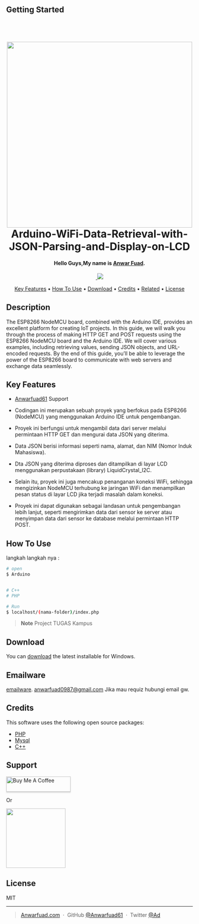 

## Getting Started

<h1 align="center">
  <br>
  <a href="https://microdigisoft.com/esp8266-nodemcu-and-http-get-and-post-requests-with-arduino-ide/"><img src="https://i0.wp.com/microdigisoft.com/wp-content/uploads/2023/06/MAIN-3.png?resize=1024%2C426&ssl=1" alt="" width="500"></a>
  <br>
  Arduino-WiFi-Data-Retrieval-with-JSON-Parsing-and-Display-on-LCD
  <br>
</h1>

<h4 align="center">Hello Guys,My name is <a href="#" target="_blank">Anwar Fuad</a>.</h4>

<p align="center">
  <a href="#">
    <img src="#"
         alt="">
  </a>
  <a href="https://saweria.co/anwar12345">
    <img src="https://img.shields.io/badge/$-donate-ff69b4.svg?maxAge=2592000&amp;style=flat">
  </a>
</p>

<p align="center">
  <a href="#key-features">Key Features</a> •
  <a href="#how-to-use">How To Use</a> •
  <a href="#download">Download</a> •
  <a href="#credits">Credits</a> •
  <a href="#related">Related</a> •
  <a href="#license">License</a>
</p>


## Description

The ESP8266 NodeMCU board, combined with the Arduino IDE, provides an excellent platform for creating IoT projects. In this guide, we will walk you through the process of making HTTP GET and POST requests using the ESP8266 NodeMCU board and the Arduino IDE. We will cover various examples, including retrieving values, sending JSON objects, and URL-encoded requests. By the end of this guide, you’ll be able to leverage the power of the ESP8266 board to communicate with web servers and exchange data seamlessly.

## Key Features

* [Anwarfuad61](https://khan.github.io/Anwarfuad61/) Support

* Codingan ini merupakan sebuah proyek yang berfokus pada ESP8266 (NodeMCU) yang menggunakan Arduino IDE untuk pengembangan.
* Proyek ini berfungsi untuk mengambil data dari server melalui permintaan HTTP GET dan mengurai data JSON yang diterima.
* Data JSON berisi informasi seperti nama, alamat, dan NIM (Nomor Induk Mahasiswa).
* Dta JSON yang diterima diproses dan ditampilkan di layar LCD menggunakan perpustakaan (library) LiquidCrystal_I2C.
* Selain itu, proyek ini juga mencakup penanganan koneksi WiFi, sehingga mengizinkan NodeMCU terhubung ke jaringan WiFi dan menampilkan pesan status di layar LCD jika terjadi masalah dalam koneksi.
* Proyek ini dapat digunakan sebagai landasan untuk pengembangan lebih lanjut, seperti mengirimkan data dari sensor ke server atau menyimpan data dari sensor ke database melalui permintaan HTTP POST.

## How To Use

langkah langkah nya :

```bash
# open
$ Arduino 


# C++
# PHP

# Run 
$ localhost/(nama-folder)/index.php
```

> **Note**
> Project TUGAS Kampus

## Download

You can [download](https://github.com/Anwarfuad61/Arduino-WiFi-Data-Retrieval-with-JSON-Parsing-and-Display-on-LCD) the latest installable for Windows.

## Emailware

 [emailware](#). <anwarfuad0987@gmail.com> Jika mau requiz hubungi email gw.

## Credits

This software uses the following open source packages:

- [PHP](https://www.w3schools.com/php/)
- [Mysql](https://www.mysql.com/)
- [C++](https://www.programiz.com/cpp-programming#:~:text=C%2B%2B%20is%20a%20powerful%20general,powerful%20as%20well%20as%20flexible.)


## Support

<a href="https://saweria.co/anwar12345" target="_blank"><img src="https://www.buymeacoffee.com/assets/img/custom_images/purple_img.png" alt="Buy Me A Coffee" style="height: 41px !important;width: 174px !important;box-shadow: 0px 3px 2px 0px rgba(190, 190, 190, 0.5) !important;-webkit-box-shadow: 0px 3px 2px 0px rgba(190, 190, 190, 0.5) !important;" ></a>

<p>Or</p> 

<a href="https://saweria.co/anwar12345">
	<img src="https://yt3.googleusercontent.com/ytc/AOPolaTjNR4-ym6zC4gJsw1b946zeaULAuMn-yfIGHJK=s900-c-k-c0x00ffffff-no-rj" width="160">
</a>


## License

MIT

---

> [Anwarfuad.com](#) &nbsp;&middot;&nbsp;
> GitHub [@Anwarfuad61](https://github.com/Anwarfuad61) &nbsp;&middot;&nbsp;
> Twitter [@Ad](https://twitter.com/Ad)

